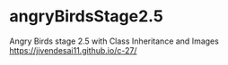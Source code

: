 # angryBirdsStage2.5
Angry Birds stage 2.5 with Class Inheritance and Images
https://jivendesai11.github.io/c-27/
